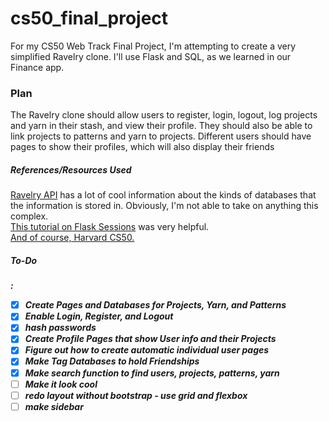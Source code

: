 # cs50_final_project
For my CS50 Web Track Final Project, I'm attempting to create a very simplified Ravelry clone. I'll use Flask and SQL, as we learned in our Finance app.

<h3>Plan</h3>

The Ravelry clone should allow users to register, login, logout, log projects and yarn in their stash, and view their profile. They should also be able to link projects to patterns and yarn to projects. Different users should have pages to show their profiles, which will also display their friends

<h5>References/Resources Used</h5>

<a href="https://www.ravelry.com/api">Ravelry API</a> has a lot of cool information about the kinds of databases that the information is stored in. Obviously, I'm not able to take on anything this complex.
<br>
<a href="https://pythonise.com/series/learning-flask/flask-session-object">This tutorial on Flask Sessions</a> was very helpful.
<br>
<a href="https://cs50.harvard.edu/x/2020/">And of course, Harvard CS50.</a>

<h5>To-Do<h5>:

- [x] Create Pages and Databases for Projects, Yarn, and Patterns
- [x] Enable Login, Register, and Logout
- [x] hash passwords
- [x] Create Profile Pages that show User info and their Projects
- [x] Figure out how to create automatic individual user pages
- [x] Make Tag Databases to hold Friendships
- [x] Make search function to find users, projects, patterns, yarn
- [ ] Make it look cool
- [ ] redo layout without bootstrap - use grid and flexbox
- [ ] make sidebar
